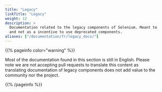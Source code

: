```yaml
---
title: "Legacy"
linkTitle: "Legacy"
weight: 12
description: >
  Documentation related to the legacy components of Selenium. Meant to be kept purely for historical reasons 
  and not as a incentive to use deprecated components.
aliases: ["/documentation/fr/legacy_docs/"]
---
```


{{% pageinfo color="warning" %}}
<p class="lead">
   <i class="fas fa-language display-4"></i> 
   Most of the documentation found in this section is still in English.
   Please note we are not accepting pull requests to translate this content
   as translating documentation of legacy components does not add value to
   the community nor the project.
</p>
{{% /pageinfo %}}
